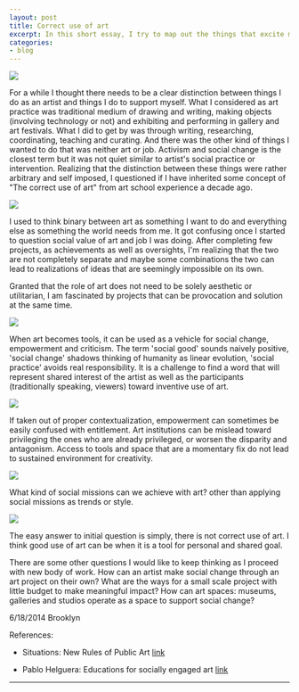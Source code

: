```yaml
---
layout: post
title: Correct use of art 
excerpt: In this short essay, I try to map out the things that excite me about being an artist at the moment. 
categories:
- blog
---
```



<img src="https://farm3.staticflickr.com/2897/14448531125_fb5355efd1_z.jpg">

For a while I thought there needs to be a clear distinction between things I do as an artist and things I do to support myself.  What I considered as art practice was traditional medium of drawing and writing, making objects (involving technology or not) and exhibiting and performing in gallery and art festivals. What I did to get by was through writing, researching,  coordinating, teaching and curating. And there was the other kind of things I wanted to do that was neither art or job. Activism and social change is the closest term but it was not quiet similar to artist's social practice or intervention. Realizing that the distinction between these things were rather arbitrary and self imposed, I questioned if I have inherited some concept of "The correct use of art" from art school experience a decade ago. 
 
<img src="https://farm4.staticflickr.com/3923/14261916900_d6f37048cc_z.jpg">

I used to think binary between art as something I want to do and everything else as something the world needs from me.  It got confusing once I started to question social value of art and job I was doing. After completing few projects, as achievements as well as oversights, I'm realizing that the two are not completely separate and maybe some combinations the two can lead to realizations of ideas that are seemingly impossible on its own.
 
Granted that the role of art does not need to be solely aesthetic or utilitarian, I am fascinated by projects that can be provocation and solution at the same time. 

<img src="https://farm3.staticflickr.com/2938/14448532095_0d13fc2231_z.jpg">

When art becomes tools, it can be used as a vehicle for social change, empowerment and criticism. The term 'social good' sounds naively positive, 'social change' shadows thinking of humanity as linear evolution, 'social practice' avoids real responsibility. It is a challenge to find a word that will represent shared interest of the artist as well as the participants (traditionally speaking, viewers) toward inventive use of art.  
 
<img src="https://farm4.staticflickr.com/3880/14262090737_74f79a16a0_z.jpg">

If  taken out of proper contextualization, empowerment can sometimes be easily confused with entitlement.  Art institutions can be mislead toward privileging the ones who are already privileged, or worsen the disparity and antagonism.  Access to tools and space that are a momentary fix do not lead to sustained environment for creativity. 

<img src="https://farm4.staticflickr.com/3914/14447172312_4aef9dea48_z.jpg">

What kind of social missions can we achieve with art? other than applying social missions as trends or style. 

<img src="https://farm3.staticflickr.com/2902/14447408074_74f79a16a0_z.jpg">
 
The easy answer to initial question is simply, there is not correct use of art. I think good use of art can be when it is a tool for personal and shared goal. 

There are some other questions I would like to keep thinking as I proceed with new body of work. How can an artist make social change through an art project on their own? What are the ways for a small scale project with little budget to make meaningful impact? How can art spaces: museums, galleries and studios operate as a space to support social change? 
  

 
6/18/2014
Brooklyn

References:

* Situations: New Rules of Public Art <a href="http://publicartnow.com/2013/12/12/the-new-rules-of-public-art/"> link </a>

* Pablo Helguera: Educations for socially engaged art <a href="http://pablohelguera.net/2011/11/education-for-socially-engaged-art-2011/"> link </a>

-------
 
 